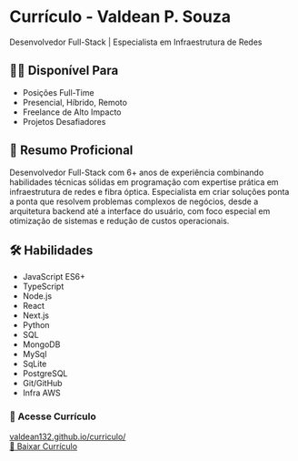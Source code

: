 
# Currículo - Valdean P. Souza

Desenvolvedor Full-Stack | Especialista em Infraestrutura de Redes




## 🙋‍♂️ Disponível Para
- Posições Full-Time
- Presencial, Híbrido, Remoto
- Freelance de Alto Impacto
- Projetos Desafiadores
## 🚀 Resumo Proficional
Desenvolvedor Full-Stack com 6+ anos de experiência combinando habilidades técnicas sólidas em programação com expertise prática em infraestrutura de redes e fibra óptica. Especialista em criar soluções ponta a ponta que resolvem problemas complexos de negócios, desde a arquitetura backend até a interface do usuário, com foco especial em otimização de sistemas e redução de custos operacionais.


## 🛠 Habilidades
- JavaScript ES6+
- TypeScript
- Node.js
- React
- Next.js
- Python
- SQL
- MongoDB
- MySql
- SqLite
- PostgreSQL
- Git/GitHub
- Infra AWS


### 🔗 Acesse Currículo

[valdean132.github.io/curriculo/](https://valdean132.github.io/curriculo/) \
[📎 Baixar Currículo](https://github.com/valdean132/curriculo/blob/main/curriculo_valdean_souza_atualizado.pdf)


